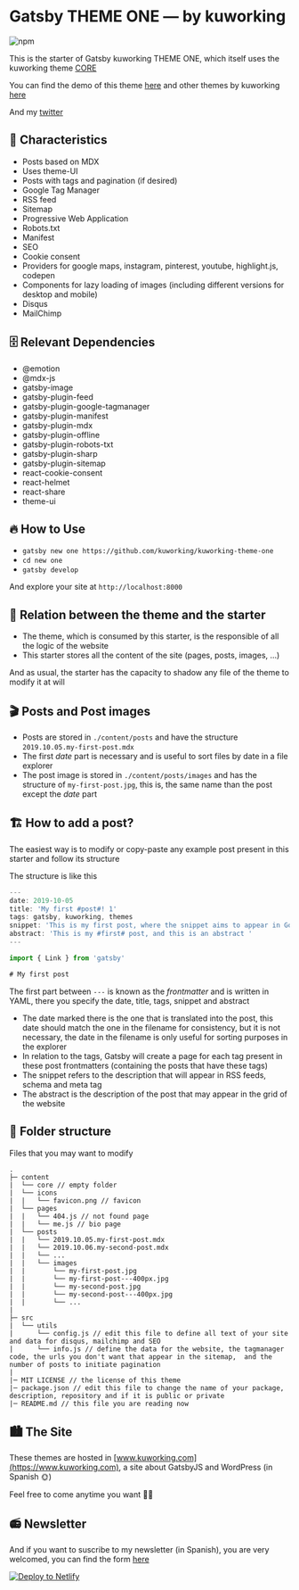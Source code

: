 # Gatsby THEME ONE — by kuworking

![npm](https://img.shields.io/npm/v/kuworking-theme-one?style=flat-square)

This is the starter of Gatsby kuworking THEME ONE, which itself uses the kuworking theme [CORE](https://github.com/kuworking/gatsby-theme-kuworking-core)

You can find the demo of this theme [here](https://www.kuworking.com/themes/one) and other themes by kuworking [here](https://www.kuworking.com/themes)

And my [twitter](https://twitter.com/intent/follow?screen_name=kuworking)

## 🚀 Characteristics

- Posts based on MDX
- Uses theme-UI
- Posts with tags and pagination (if desired)
- Google Tag Manager
- RSS feed
- Sitemap
- Progressive Web Application
- Robots.txt
- Manifest
- SEO
- Cookie consent
- Providers for google maps, instagram, pinterest, youtube, highlight.js, codepen
- Components for lazy loading of images (including different versions for desktop and mobile)
- Disqus
- MailChimp

## 🗄️ Relevant Dependencies

- @emotion
- @mdx-js
- gatsby-image
- gatsby-plugin-feed
- gatsby-plugin-google-tagmanager
- gatsby-plugin-manifest
- gatsby-plugin-mdx
- gatsby-plugin-offline
- gatsby-plugin-robots-txt
- gatsby-plugin-sharp
- gatsby-plugin-sitemap
- react-cookie-consent
- react-helmet
- react-share
- theme-ui

## 🔥 How to Use

- `gatsby new one https://github.com/kuworking/kuworking-theme-one`
- `cd new one`
- `gatsby develop`

And explore your site at `http://localhost:8000`

## 🤝 Relation between the theme and the starter

- The theme, which is consumed by this starter, is the responsible of all the logic of the website
- This starter stores all the content of the site (pages, posts, images, ...)

And as usual, the starter has the capacity to shadow any file of the theme to modify it at will

## 🎬 Posts and Post images

- Posts are stored in `./content/posts` and have the structure `2019.10.05.my-first-post.mdx`
- The first _date_ part is necessary and is useful to sort files by date in a file explorer
- The post image is stored in `./content/posts/images` and has the structure of `my-first-post.jpg`, this is, the same name than the post except the _date_ part

## 🏗️ How to add a post?

The easiest way is to modify or copy-paste any example post present in this starter and follow its structure

The structure is like this

```js
---
date: 2019-10-05
title: 'My first #post#! 1'
tags: gatsby, kuworking, themes
snippet: 'This is my first post, where the snippet aims to appear in Google'
abstract: 'This is my #first# post, and this is an abstract '
---

import { Link } from 'gatsby'

# My first post

```

The first part between `---` is known as the _frontmatter_ and is written in YAML, there you specify the date, title, tags, snippet and abstract

- The date marked there is the one that is translated into the post, this date should match the one in the filename for consistency, but it is not necessary, the date in the filename is only useful for sorting purposes in the explorer
- In relation to the tags, Gatsby will create a page for each tag present in these post frontmatters (containing the posts that have these tags)
- The snippet refers to the description that will appear in RSS feeds, schema and meta tag
- The abstract is the description of the post that may appear in the grid of the website

## 📂 Folder structure

Files that you may want to modify

```
.
├─ content
|  └── core // empty folder
|  └── icons
|  |   └── favicon.png // favicon
|  └── pages
|  |   └── 404.js // not found page
|  |   └── me.js // bio page
|  └── posts
|  |   └── 2019.10.05.my-first-post.mdx
|  |   └── 2019.10.06.my-second-post.mdx
|  |   └── ...
|  |   └── images
|  |       └── my-first-post.jpg
|  |       └── my-first-post---400px.jpg
|  |       └── my-second-post.jpg
|  |       └── my-second-post---400px.jpg
|  |       └── ...
|
├─ src
|  └── utils
|      └── config.js // edit this file to define all text of your site and data for disqus, mailchimp and SEO
|      └── info.js // define the data for the website, the tagmanager code, the urls you don't want that appear in the sitemap,  and the number of posts to initiate pagination
|
|─ MIT LICENSE // the license of this theme
|─ package.json // edit this file to change the name of your package, description, repository and if it is public or private
|─ README.md // this file you are reading now
```

## 🏙 The Site

These themes are hosted in [www.kuworking.com](https://www.kuworking.com), a site about GatsbyJS and WordPress (in Spanish 🌞)

Feel free to come anytime you want 🙋‍♂️

## 📻 Newsletter

And if you want to suscribe to my newsletter (in Spanish), you are very welcomed, you can find the form [here](https://www.kuworking.com/list)

[![Deploy to Netlify](https://www.netlify.com/img/deploy/button.svg)](https://app.netlify.com/start/deploy?repository=https://github.com/kuworking/kuworking-theme-one)
